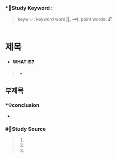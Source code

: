 ### \*🔐Study Keyword :

> keyw
> ✅: keyword word(🔑, 🗝️), point words: 🔓

```js

```

# 제목

- **WHAT IS❓**

> -

## 부제목

### \*💡conclusion

>

-

### #📑Study Source

> 1.
> 2.
> 3.
